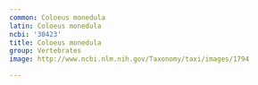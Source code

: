 ```yaml
---
common: Coloeus monedula
latin: Coloeus monedula
ncbi: '30423'
title: Coloeus monedula
group: Vertebrates
image: http://www.ncbi.nlm.nih.gov/Taxonomy/taxi/images/1794

---
```

